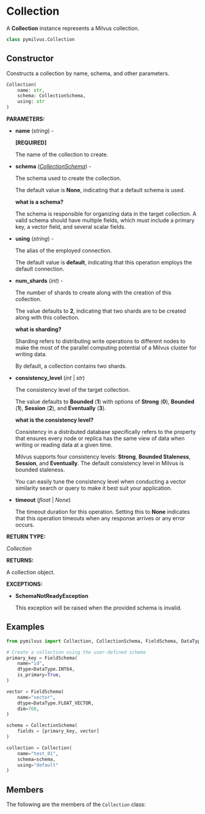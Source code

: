# Collection

A **Collection** instance represents a Milvus collection.

```python
class pymilvus.Collection
```

## Constructor

Constructs a collection by name, schema, and other parameters.

```python
Collection(
    name: str,
    schema: CollectionSchema,
    using: str
) 
```

**PARAMETERS:**

- **name** (*string*) - 

    **[REQUIRED]**

    The name of the collection to create.

- **schema** (*[CollectionSchema](../CollectionSchema/CollectionSchema.md)*) - 

    The schema used to create the collection. 

    The default value is **None**, indicating that a default schema is used.

    <div class="admonition note">

    <p><b>what is a schema?</b></p>

    <p>The schema is responsible for organizing data in the target collection. A valid schema should have multiple fields, which must include a primary key, a vector field, and several scalar fields.</p>

    </div>

- **using** (*string*) - 

    The alias of the employed connection.

    The default value is **default**, indicating that this operation employs the default connection.

- **num_shards** (*int*) -

    The number of shards to create along with the creation of this collection. 

    The value defaults to **2**, indicating that two shards are to be created along with this collection.

    <div class="admonition note">

    <p><b>what is sharding?</b></p>

    <p>Sharding refers to distributing write operations to different nodes to make the most of the parallel computing potential of a Milvus cluster for writing data.</p>
    <p>By default, a collection contains two shards.</p>

    </div>

- **consistency_level** (*int* | *str*)

    The consistency level of the target collection.

    The value defaults to **Bounded** (**1**) with options of **Strong** (**0**), **Bounded** (**1**), **Session** (**2**), and **Eventually** (**3**).

    <div class="admonition note">

    <p><b>what is the consistency level?</b></p>

    <p>Consistency in a distributed database specifically refers to the property that ensures every node or replica has the same view of data when writing or reading data at a given time.</p>
    <p>Milvus supports four consistency levels: <strong>Strong</strong>, <strong>Bounded Staleness</strong>, <strong>Session</strong>, and <strong>Eventually</strong>. The default consistency level in Milvus is bounded staleness.</p>
    <p>You can easily tune the consistency level when conducting a vector similarity search or query to make it best suit your application.</p>

    </div>

- **timeout** (*float* | *None*)  

    The timeout duration for this operation. Setting this to **None** indicates that this operation timeouts when any response arrives or any error occurs.

**RETURN TYPE:**

*Collection*

**RETURNS:**

A collection object.

**EXCEPTIONS:**

- **SchemaNotReadyException**

    This exception will be raised when the provided schema is invalid.

## Examples

```python
from pymilvus import Collection, CollectionSchema, FieldSchema, DataType

# Create a collection using the user-defined schema
primary_key = FieldSchema(
    name="id",
    dtype=DataType.INT64,
    is_primary=True,
)

vector = FieldSchema(
    name="vector",
    dtype=DataType.FLOAT_VECTOR,
    dim=768,
)

schema = CollectionSchema(
    fields = [primary_key, vector]
)

collection = Collection(
    name="test_01",
    schema=schema,
    using="default"
)
```

## Members

The following are the members of the `Collection` class:

<DocCardList />